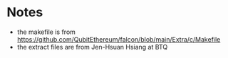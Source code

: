 
# Notes
- the makefile is from https://github.com/QubitEthereum/falcon/blob/main/Extra/c/Makefile
- the extract files are from Jen-Hsuan Hsiang at BTQ 